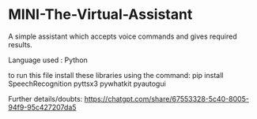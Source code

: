 # MINI-The-Virtual-Assistant
A simple assistant which accepts voice commands and gives required results.


Language used : Python


to run this file install these libraries using the command:
     pip install SpeechRecognition pyttsx3 pywhatkit pyautogui


Further details/doubts:
     https://chatgpt.com/share/67553328-5c40-8005-94f9-95c427207da5
